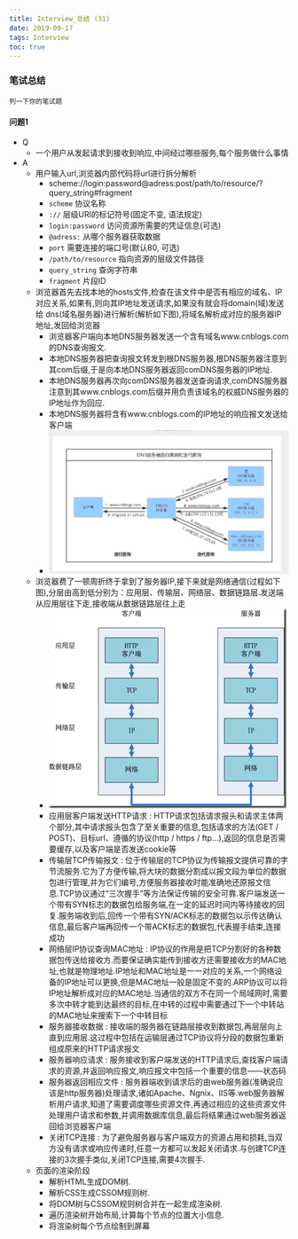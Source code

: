 ```yaml
---
title: Interview_总结 (31)
date: 2019-09-17
tags: Interview
toc: true
---
```


### 笔试总结
    列一下你的笔试题
    
<!-- more -->

#### 问题1
- Q
    * 一个用户从发起请求到接收到响应,中间经过哪些服务,每个服务做什么事情
- A
    * 用户输入url,浏览器内部代码将url进行拆分解析
        * scheme://login:password@adress:post/path/to/resource/?query_string#fragment
        * ``scheme`` 协议名称
        * ``://`` 层级URl的标记符号(固定不变, 语法规定)
        * ``login:password`` 访问资源所需要的凭证信息(可选)
        * ``@adress:`` 从哪个服务器获取数据
        * ``port`` 需要连接的端口号(默认80, 可选)
        * ``/path/to/resource`` 指向资源的层级文件路径
        * ``query_string`` 查询字符串
        * ``fragment`` 片段ID
    * 浏览器首先去找本地的hosts文件,检查在该文件中是否有相应的域名、IP对应关系,如果有,则向其IP地址发送请求,如果没有就会将domain(域)发送给 dns(域名服务器)进行解析(解析如下图),将域名解析成对应的服务器IP地址,发回给浏览器
        * 浏览器客户端向本地DNS服务器发送一个含有域名www.cnblogs.com的DNS查询报文.
        * 本地DNS服务器把查询报文转发到根DNS服务器,根DNS服务器注意到其com后缀,于是向本地DNS服务器返回comDNS服务器的IP地址.
        * 本地DNS服务器再次向comDNS服务器发送查询请求,comDNS服务器注意到其www.cnblogs.com后缀并用负责该域名的权威DNS服务器的IP地址作为回应.
        * 本地DNS服务器将含有www.cnblogs.com的IP地址的响应报文发送给客户端
        * ![DNS服务器解析说明](/img/20190917_1.jpg)
    * 浏览器费了一顿周折终于拿到了服务器IP,接下来就是网络通信(过程如下图),分层由高到低分别为：应用层、传输层、网络层、数据链路层.发送端从应用层往下走,接收端从数据链路层往上走
        * ![网络通信解析说明](/img/20190917_2.png)
        * 应用层客户端发送HTTP请求 : HTTP请求包括请求报头和请求主体两个部分,其中请求报头包含了至关重要的信息,包括请求的方法(GET / POST)、目标url、遵循的协议(http / https / ftp…),返回的信息是否需要缓存,以及客户端是否发送cookie等
        * 传输层TCP传输报文 : 位于传输层的TCP协议为传输报文提供可靠的字节流服务.它为了方便传输,将大块的数据分割成以报文段为单位的数据包进行管理,并为它们编号,方便服务器接收时能准确地还原报文信息.TCP协议通过“三次握手”等方法保证传输的安全可靠.客户端发送一个带有SYN标志的数据包给服务端,在一定的延迟时间内等待接收的回复.服务端收到后,回传一个带有SYN/ACK标志的数据包以示传达确认信息,最后客户端再回传一个带ACK标志的数据包,代表握手结束,连接成功
        * 网络层IP协议查询MAC地址 : IP协议的作用是把TCP分割好的各种数据包传送给接收方.而要保证确实能传到接收方还需要接收方的MAC地址,也就是物理地址.IP地址和MAC地址是一一对应的关系,一个网络设备的IP地址可以更换,但是MAC地址一般是固定不变的.ARP协议可以将IP地址解析成对应的MAC地址.当通信的双方不在同一个局域网时,需要多次中转才能到达最终的目标,在中转的过程中需要通过下一个中转站的MAC地址来搜索下一个中转目标
        * 服务器接收数据 : 接收端的服务器在链路层接收到数据包,再层层向上直到应用层.这过程中包括在运输层通过TCP协议将分段的数据包重新组成原来的HTTP请求报文
        * 服务器响应请求 : 服务接收到客户端发送的HTTP请求后,查找客户端请求的资源,并返回响应报文,响应报文中包括一个重要的信息——状态码
        * 服务器返回相应文件 : 服务器端收到请求后的由web服务器(准确说应该是http服务器)处理请求,诸如Apache、Ngnix、IIS等.web服务器解析用户请求,知道了需要调度哪些资源文件,再通过相应的这些资源文件处理用户请求和参数,并调用数据库信息,最后将结果通过web服务器返回给浏览器客户端
        * 关闭TCP连接 : 为了避免服务器与客户端双方的资源占用和损耗,当双方没有请求或响应传递时,任意一方都可以发起关闭请求.与创建TCP连接的3次握手类似,关闭TCP连接,需要4次握手.
    * 页面的渲染阶段
        * 解析HTML生成DOM树.
        * 解析CSS生成CSSOM规则树.
        * 将DOM树与CSSOM规则树合并在一起生成渲染树.
        * 遍历渲染树开始布局,计算每个节点的位置大小信息.
        * 将渲染树每个节点绘制到屏幕


